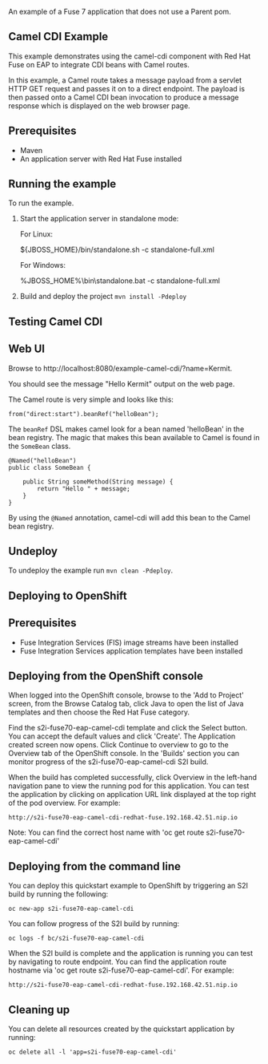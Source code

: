An example of a Fuse 7 application that does not use a Parent pom.




Camel CDI Example
-----------------

This example demonstrates using the camel-cdi component with Red Hat Fuse on EAP to integrate CDI beans with Camel routes.

In this example, a Camel route takes a message payload from a servlet HTTP GET request and passes it on to a direct endpoint. The payload
is then passed onto a Camel CDI bean invocation to produce a message response which is displayed on the web browser page.

Prerequisites
-------------

* Maven
* An application server with Red Hat Fuse installed

Running the example
-------------------

To run the example.

1. Start the application server in standalone mode:

    For Linux:

    ${JBOSS_HOME}/bin/standalone.sh -c standalone-full.xml

    For Windows:

    %JBOSS_HOME%\bin\standalone.bat -c standalone-full.xml

2. Build and deploy the project `mvn install -Pdeploy`

Testing Camel CDI
-----------------

Web UI
------

Browse to http://localhost:8080/example-camel-cdi/?name=Kermit.

You should see the message "Hello Kermit" output on the web page.

The Camel route is very simple and looks like this:


    from("direct:start").beanRef("helloBean");


The `beanRef` DSL makes camel look for a bean named 'helloBean' in the bean registry. The magic that makes this bean available to Camel is found in the `SomeBean` class.

    @Named("helloBean")
    public class SomeBean {

        public String someMethod(String message) {
            return "Hello " + message;
        }
    }

By using the `@Named` annotation, camel-cdi will add this bean to the Camel bean registry.

## Undeploy

To undeploy the example run `mvn clean -Pdeploy`.

Deploying to OpenShift
----------------------

Prerequisites
-------------

* Fuse Integration Services (FIS) image streams have been installed
* Fuse Integration Services application templates have been installed

Deploying from the OpenShift console
------------------------------------

When logged into the OpenShift console, browse to the 'Add to Project' screen, from the Browse Catalog tab, click Java to open the list of Java templates and then
choose the Red Hat Fuse category.

Find the s2i-fuse70-eap-camel-cdi template and click the Select button. You can accept the default values and click 'Create'. The Application created screen now opens. Click Continue to overview
to go to the Overview tab of the OpenShift console. In the 'Builds' section you can monitor progress of the s2i-fuse70-eap-camel-cdi S2I build.

When the build has completed successfully, click Overview in the left-hand navigation pane to view the running pod for this application. You can test
the application by clicking on application URL link displayed at the top right of the pod overview. For example:

    http://s2i-fuse70-eap-camel-cdi-redhat-fuse.192.168.42.51.nip.io

Note: You can find the correct host name with 'oc get route s2i-fuse70-eap-camel-cdi'

Deploying from the command line
-------------------------------

You can deploy this quickstart example to OpenShift by triggering an S2I build by running the following:

    oc new-app s2i-fuse70-eap-camel-cdi

You can follow progress of the S2I build by running:

    oc logs -f bc/s2i-fuse70-eap-camel-cdi

When the S2I build is complete and the application is running you can test by navigating to route endpoint. You can find the application route
hostname via 'oc get route s2i-fuse70-eap-camel-cdi'. For example:

    http://s2i-fuse70-eap-camel-cdi-redhat-fuse.192.168.42.51.nip.io

Cleaning up
-------------------------------

You can delete all resources created by the quickstart application by running:

    oc delete all -l 'app=s2i-fuse70-eap-camel-cdi'
